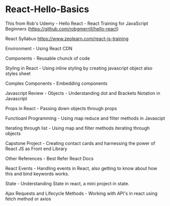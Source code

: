 # React-Hello-Basics
This from Rob's Udemy - Hello React - React Training for JavaScript Beginners (https://github.com/robgmerrill/hello-react)


React Syllabus 
https://www.zeolearn.com/react-js-training

Environment - Using React CDN

Components - Reusable chunck of code

Styling in React - Using inline styling by creating javascript object also styles sheet

Complex Components - Embedding components 

Javascript Review - Objects - Understanding dot and Brackets Notation in Javascript

Props in React - Passing down objects through props

Functioanl Programming - Using map reduce and filter methods in Javascipt 

Iterating through list - Using map and filter methods iterating through objects

Capstone Project - Creating contact cards and harnessing the power of React JS as Front end Library

Other References - Best Refer React Docs

React Events - Handling events in React, also getting to know about how this and bind keywords works.

State - Understanding State in react, a mini project in state.

Ajax Requests and Lifecycle Methods	- Working with API's in react using fetch method or axios

